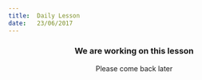 ```yaml
---
title:  Daily Lesson
date:   23/06/2017
---
```


### <center>We are working on this lesson</center>
<center>Please come back later</center>